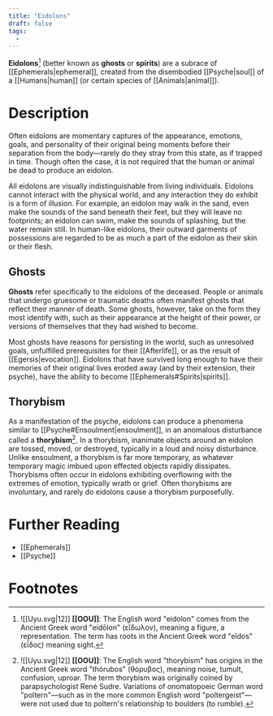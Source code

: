 ```yaml
---
title: "Eidolons"
draft: false
tags:
  - 
---
```


**Eidolons**[^eid] (better known as **ghosts** or **spirits**) are a subrace of [[Ephemerals|ephemeral]], created from the disembodied [[Psyche|soul]] of a [[Humans|human]] (or certain species of [[Animals|animal]]). 

# Description
Often eidolons are momentary captures of the appearance, emotions, goals, and personality of their original being moments before their separation from the body—rarely do they stray from this state, as if trapped in time. Though often the case, it is not required that the human or animal be dead to produce an eidolon. 

All eidolons are visually indistinguishable from living individuals. Eidolons cannot interact with the physical world, and any interaction they do exhibit is a form of illusion. For example, an eidolon may walk in the sand, even make the sounds of the sand beneath their feet, but they will leave no footprints; an eidolon can swim, make the sounds of splashing, but the water remain still. In human-like eidolons, their outward garments of possessions are regarded to be as much a part of the eidolon as their skin or their flesh.

## Ghosts
**Ghosts** refer specifically to the eidolons of the deceased. People or animals that undergo gruesome or traumatic deaths often manifest ghosts that reflect their manner of death. Some ghosts, however, take on the form they most identify with, such as their appearance at the height of their power, or versions of themselves that they had wished to become.

Most ghosts have reasons for persisting in the world, such as unresolved goals, unfulfilled prerequisites for their [[Afterlife]], or as the result of [[Egersis|evocation]]. Eidolons that have survived long enough to have their memories of their original lives eroded away (and by their extension, their psyche), have the ability to become [[Ephemerals#Spirits|spirits]].

## Thorybism
As a manifestation of the psyche, eidolons can produce a phenomena similar to [[Psyche#Ensoulment|ensoulment]], in an anomalous disturbance called a **thorybism**[^thor]. In a thorybism, inanimate objects around an eidolon are tossed, moved, or destroyed, typically in a loud and noisy disturbance. Unlike ensoulment, a thorybism is far more temporary, as whatever temporary magic imbued upon effected objects rapidly dissipates. Thorybisms often occur in eidolons exhibiting overflowing with the extremes of emotion, typically wrath or grief. Often thorybisms are involuntary, and rarely do eidolons cause a thorybism purposefully.

# Further Reading
- [[Ephemerals]]
- [[Psyche]]

# Footnotes
[^eid]: ![[Uyu.svg|12]] **[[OOU]]**: The English word "eidolon" comes from the Ancient Greek word "eídōlon" (εἴδωλον), meaning a figure, a representation. The term has roots in the Ancient Greek word "eîdos" (εἶδος) meaning sight. 

[^thor]:![[Uyu.svg|12]] **[[OOU]]**: The English word "thorybism" has origins in the Ancient Greek word "thórubos" (θόρυβος), meaning noise, tumult, confusion, uproar. The term thorybism was originally coined by parapsychologist René Sudre. Variations of onomatopoeic German word "poltern"—such as in the more common English word "poltergeist"—were not used due to poltern's relationship to boulders (to rumble).  